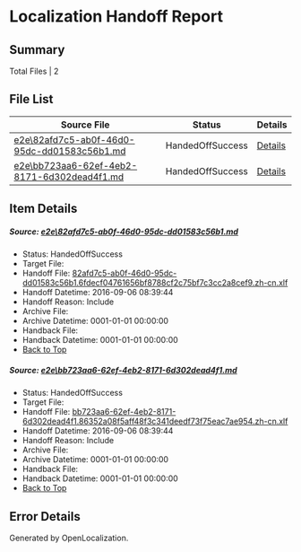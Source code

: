 # <a name='report-top'></a> Localization Handoff Report

## Summary
 Total Files | 2

## File List
 Source File | Status | Details 
 ----------- | ------ | ------- 
 [e2e\82afd7c5-ab0f-46d0-95dc-dd01583c56b1.md](https://github.com/OpenLocalizationTestOrg/ol-test0/blob/2be1230e1dabdb15e8ff7c6e3d9220578474e2b7/e2e/82afd7c5-ab0f-46d0-95dc-dd01583c56b1.md) | HandedOffSuccess | [Details](#9cc44ef998848af0d69fd47753cf01c08e0c3b7b2)
 [e2e\bb723aa6-62ef-4eb2-8171-6d302dead4f1.md](https://github.com/OpenLocalizationTestOrg/ol-test0/blob/2be1230e1dabdb15e8ff7c6e3d9220578474e2b7/e2e/bb723aa6-62ef-4eb2-8171-6d302dead4f1.md) | HandedOffSuccess | [Details](#22dce10b8d2af987b0ef31ad7074050e511d62cd3)

## Item Details
##### <a name='9cc44ef998848af0d69fd47753cf01c08e0c3b7b2'></a> Source: [e2e\82afd7c5-ab0f-46d0-95dc-dd01583c56b1.md](https://github.com/OpenLocalizationTestOrg/ol-test0/blob/2be1230e1dabdb15e8ff7c6e3d9220578474e2b7/e2e/82afd7c5-ab0f-46d0-95dc-dd01583c56b1.md)
* Status: HandedOffSuccess
* Target File: 
* Handoff File: [82afd7c5-ab0f-46d0-95dc-dd01583c56b1.6fdecf04761656bf8788cf2c75bf7c3cc2a8cef9.zh-cn.xlf](https://github.com/OpenLocalizationTestOrg/ol-test0-handoff/blob/e6471dcac7c2a44850195c8c33b83e159d66fd83/ol-handoff/OpenLocalizationTestOrg/ol-test0-zhcn/ci/ht/82afd7c5-ab0f-46d0-95dc-dd01583c56b1.6fdecf04761656bf8788cf2c75bf7c3cc2a8cef9.zh-cn.xlf)
* Handoff Datetime: 2016-09-06 08:39:44
* Handoff Reason: Include
* Archive File: 
* Archive Datetime: 0001-01-01 00:00:00
* Handback File: 
* Handback Datetime: 0001-01-01 00:00:00
* [Back to Top](#report-top)

##### <a name='22dce10b8d2af987b0ef31ad7074050e511d62cd3'></a> Source: [e2e\bb723aa6-62ef-4eb2-8171-6d302dead4f1.md](https://github.com/OpenLocalizationTestOrg/ol-test0/blob/2be1230e1dabdb15e8ff7c6e3d9220578474e2b7/e2e/bb723aa6-62ef-4eb2-8171-6d302dead4f1.md)
* Status: HandedOffSuccess
* Target File: 
* Handoff File: [bb723aa6-62ef-4eb2-8171-6d302dead4f1.86352a08f5aff48f3c341deedf73f75eac7ae954.zh-cn.xlf](https://github.com/OpenLocalizationTestOrg/ol-test0-handoff/blob/e6471dcac7c2a44850195c8c33b83e159d66fd83/ol-handoff/OpenLocalizationTestOrg/ol-test0-zhcn/ci/ht/bb723aa6-62ef-4eb2-8171-6d302dead4f1.86352a08f5aff48f3c341deedf73f75eac7ae954.zh-cn.xlf)
* Handoff Datetime: 2016-09-06 08:39:44
* Handoff Reason: Include
* Archive File: 
* Archive Datetime: 0001-01-01 00:00:00
* Handback File: 
* Handback Datetime: 0001-01-01 00:00:00
* [Back to Top](#report-top)


## Error Details

Generated by OpenLocalization.
